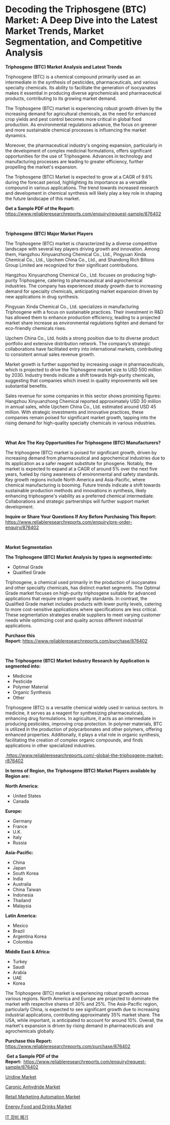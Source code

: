 <p><h1>Decoding the Triphosgene (BTC) Market: A Deep Dive into the Latest Market Trends, Market Segmentation, and Competitive Analysis</h1></p><p><strong>Triphosgene (BTC) Market Analysis and Latest Trends</strong></p>
<p><p>Triphosgene (BTC) is a chemical compound primarily used as an intermediate in the synthesis of pesticides, pharmaceuticals, and various specialty chemicals. Its ability to facilitate the generation of isocyanates makes it essential in producing diverse agrochemicals and pharmaceutical products, contributing to its growing market demand. </p><p>The Triphosgene (BTC) market is experiencing robust growth driven by the increasing demand for agricultural chemicals, as the need for enhanced crop yields and pest control becomes more critical in global food production. As environmental regulations advance, the focus on greener and more sustainable chemical processes is influencing the market dynamics. </p><p>Moreover, the pharmaceutical industry's ongoing expansion, particularly in the development of complex medicinal formulations, offers significant opportunities for the use of Triphosgene. Advances in technology and manufacturing processes are leading to greater efficiency, further propelling the market's expansion. </p><p>The Triphosgene (BTC) Market is expected to grow at a CAGR of 9.6% during the forecast period, highlighting its importance as a versatile compound in various applications. The trend towards increased research and development in chemical synthesis will likely play a key role in shaping the future landscape of this market.</p></p>
<p><strong>Get a Sample PDF of the Report:&nbsp;</strong> <a href="https://www.reliableresearchreports.com/enquiry/request-sample/876402">https://www.reliableresearchreports.com/enquiry/request-sample/876402</a></p>
<p>&nbsp;</p>
<p><strong>Triphosgene (BTC) Major Market Players</strong></p>
<p><p>The Triphosgene (BTC) market is characterized by a diverse competitive landscape with several key players driving growth and innovation. Among them, Hangzhou Xinyuanzhong Chemical Co., Ltd., Pingyuan Xinda Chemical Co., Ltd., Upchem China Co., Ltd., and Shandong Rich Billons Group Limited are recognized for their significant contributions.</p><p>Hangzhou Xinyuanzhong Chemical Co., Ltd. focuses on producing high-purity Triphosgene, catering to pharmaceutical and agrochemical industries. The company has experienced steady growth due to increasing demand for specialty chemicals, anticipating market expansion driven by new applications in drug synthesis.</p><p>Pingyuan Xinda Chemical Co., Ltd. specializes in manufacturing Triphosgene with a focus on sustainable practices. Their investment in R&D has allowed them to enhance production efficiency, leading to a projected market share increase as environmental regulations tighten and demand for eco-friendly chemicals rises.</p><p>Upchem China Co., Ltd. holds a strong position due to its diverse product portfolio and extensive distribution network. The company’s strategic collaborations have facilitated entry into international markets, contributing to consistent annual sales revenue growth.</p><p>Market growth is further supported by increasing usage in pharmaceuticals, which is projected to drive the Triphosgene market size to USD 500 million by 2030. Industry trends indicate a shift towards high-purity chemicals, suggesting that companies which invest in quality improvements will see substantial benefits.</p><p>Sales revenue for some companies in this sector shows promising figures: Hangzhou Xinyuanzhong Chemical reported approximately USD 30 million in annual sales, while Upchem China Co., Ltd. estimated around USD 45 million. With strategic investments and innovative practices, these companies remain poised for significant market growth, tapping into the rising demand for high-quality specialty chemicals in various industries.</p></p>
<p>&nbsp;</p>
<p><strong>What Are The Key Opportunities For Triphosgene (BTC) Manufacturers?</strong></p>
<p><p>The triphosgene (BTC) market is poised for significant growth, driven by increasing demand from pharmaceutical and agrochemical industries due to its application as a safer reagent substitute for phosgene. Notably, the market is expected to expand at a CAGR of around 5% over the next five years, fueled by rising awareness of environmental and safety standards. Key growth regions include North America and Asia-Pacific, where chemical manufacturing is booming. Future trends indicate a shift towards sustainable production methods and innovations in synthesis, likely enhancing triphosgene's viability as a preferred chemical intermediate. Collaborations and strategic partnerships will further support market development.</p></p>
<p><strong>Inquire or Share Your Questions If Any Before Purchasing This Report:</strong> <a href="https://www.reliableresearchreports.com/enquiry/pre-order-enquiry/876402">https://www.reliableresearchreports.com/enquiry/pre-order-enquiry/876402</a></p>
<p>&nbsp;</p>
<p><strong>Market Segmentation</strong></p>
<p><strong>The Triphosgene (BTC) Market Analysis by types is segmented into:</strong></p>
<p><ul><li>Optimal Grade</li><li>Qualified Grade</li></ul></p>
<p><p>Triphosgene, a chemical used primarily in the production of isocyanates and other specialty chemicals, has distinct market segments. The Optimal Grade market focuses on high-purity triphosgene suitable for advanced applications that require stringent quality standards. In contrast, the Qualified Grade market includes products with lower purity levels, catering to more cost-sensitive applications where specifications are less critical. These segmentation strategies enable suppliers to meet varying customer needs while optimizing cost and quality across different industrial applications.</p></p>
<p><strong>Purchase this Report:&nbsp;</strong><a href="https://www.reliableresearchreports.com/purchase/876402">https://www.reliableresearchreports.com/purchase/876402</a></p>
<p>&nbsp;</p>
<p><strong>The Triphosgene (BTC) Market Industry Research by Application is segmented into:</strong></p>
<p><ul><li>Medicine</li><li>Pesticide</li><li>Polymer Material</li><li>Organic Synthesis</li><li>Other</li></ul></p>
<p><p>Triphosgene (BTC) is a versatile chemical widely used in various sectors. In medicine, it serves as a reagent for synthesizing pharmaceuticals, enhancing drug formulations. In agriculture, it acts as an intermediate in producing pesticides, improving crop protection. In polymer materials, BTC is utilized in the production of polycarbonates and other polymers, offering enhanced properties. Additionally, it plays a vital role in organic synthesis, facilitating the creation of complex organic compounds, and finds applications in other specialized industries.</p></p>
<p><a href="https://www.reliableresearchreports.com/-global-the-triphosgene-market-r876402">&nbsp;https://www.reliableresearchreports.com/-global-the-triphosgene-market-r876402</a></p>
<p><strong>In terms of Region, the Triphosgene (BTC) Market Players available by Region are:</strong></p>
<p>
    <p> <strong> North America: </strong>
        <ul>
            <li>United States</li>
            <li>Canada</li>
        </ul>
        </p> 
    <p> <strong> Europe: </strong>
        <ul>
            <li>Germany</li>
            <li>France</li>
            <li>U.K.</li>
            <li>Italy</li>
            <li>Russia</li>
        </ul>
        </p> 
    <p> <strong> Asia-Pacific: </strong>
        <ul>
            <li>China</li>
            <li>Japan</li>
            <li>South Korea</li>
            <li>India</li>
            <li>Australia</li>
            <li>China Taiwan</li>
            <li>Indonesia</li>
            <li>Thailand</li>
            <li>Malaysia</li>
        </ul>
        </p> 
    <p> <strong> Latin America: </strong>
        <ul>
            <li>Mexico</li>
            <li>Brazil</li>
            <li>Argentina Korea</li>
            <li>Colombia</li>
        </ul>
        </p> 
    <p> <strong> Middle East & Africa: </strong>
        <ul>
            <li>Turkey</li>
            <li>Saudi</li>
            <li>Arabia</li>
            <li>UAE</li>
            <li>Korea</li>
        </ul>
    </p>
    </p>
<p><p>The Triphosgene (BTC) market is experiencing robust growth across various regions. North America and Europe are projected to dominate the market with respective shares of 30% and 25%. The Asia-Pacific region, particularly China, is expected to see significant growth due to increasing industrial applications, contributing approximately 35% market share. The USA, while important, is anticipated to account for around 10%. Overall, the market's expansion is driven by rising demand in pharmaceuticals and agrochemicals globally.</p></p>
<p><strong>Purchase this Report: </strong><a href="https://www.reliableresearchreports.com/purchase/876402">https://www.reliableresearchreports.com/purchase/876402</a></p>
<p>&nbsp;<strong>Get a Sample PDF of the Report:&nbsp;&nbsp;</strong><a href="https://www.reliableresearchreports.com/enquiry/request-sample/876402">https://www.reliableresearchreports.com/enquiry/request-sample/876402</a></p>
<p><strong></strong></p>
<p><p><a href="https://issuu.com/reportprime-2/docs/uridine-market-size-2030.pptx_11e22025d1bec5">Uridine Market</a></p><p><a href="https://issuu.com/reportprime-2/docs/caronic-anhydride-market-size-2030._1242b640426404">Caronic Anhydride Market</a></p><p><a href="https://www.linkedin.com/pulse/retail-marketing-automation-market-size-share-analysis--zbbwf?trackingId=kA92SObNRCaSBngAQGTnZw%3D%3D">Retail Marketing Automation Market</a></p><p><a href="https://medium.com/@pelloscooterist_44143/this-energy-food-and-drinks-market-research-report-evaluates-the-key-market-trends-drivers-and-db2fdddb85a1?postPublishedType=initial">Energy Food and Drinks Market</a></p><p><a href="https://medium.com/@joehodytkiewicz980/%EC%84%B8%EA%B3%84-it-equipment-disposal-market-%EC%9D%80-2024%EC%97%90%EC%84%9C-2031%EB%A1%9C-%EC%97%B0%ED%8F%89%EA%B7%A0-%EC%A6%9D%EA%B0%80%EC%9C%A8%EC%9D%84-%EB%B3%B4%EC%9D%BC-%EA%B2%83%EC%9C%BC%EB%A1%9C-%EC%98%88%EC%83%81%EB%90%A9%EB%8B%88%EB%8B%A4-3fd2fa0867a7">IT 장비 폐기</a></p></p>